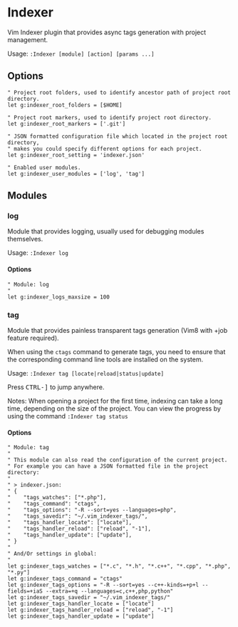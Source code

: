 # Indexer

Vim Indexer plugin that provides async tags generation with project management.

Usage: `:Indexer [module] [action] [params ...]`

## Options

    " Project root folders, used to identify ancestor path of project root directory.
    let g:indexer_root_folders = [$HOME]

    " Project root markers, used to identify project root directory.
    let g:indexer_root_markers = ['.git']

    " JSON formatted configuration file which located in the project root directory,
    " makes you could specify different options for each project.
    let g:indexer_root_setting = 'indexer.json'

    " Enabled user modules.
    let g:indexer_user_modules = ['log', 'tag']

## Modules

### log
Module that provides logging, usually used for debugging modules themselves.

Usage: `:Indexer log`

#### Options

    " Module: log
    "
    let g:indexer_logs_maxsize = 100


### tag
Module that provides painless transparent tags generation (Vim8 with +job feature required).

When using the `ctags` command to generate tags, you need to ensure that the corresponding command line tools are installed on the system.

Usage: `:Indexer tag [locate|reload|status|update]`

Press <kbd>CTRL-]</kbd> to jump anywhere.

Notes: When opening a project for the first time, indexing can take a long time, depending on the size of the project.
You can view the progress by using the command `:Indexer tag status`

#### Options

    " Module: tag
    "
    " This module can also read the configuration of the current project.
    " For example you can have a JSON formatted file in the project directory:
    "
    " > indexer.json:
    " {
    "    "tags_watches": ["*.php"],
    "    "tags_command": "ctags",
    "    "tags_options": "-R --sort=yes --languages=php",
    "    "tags_savedir": "~/.vim_indexer_tags/",
    "    "tags_handler_locate": ["locate"],
    "    "tags_handler_reload": ["reload", "-1"],
    "    "tags_handler_update": ["update"],
    " }
    "
    " And/Or settings in global:
    "
    let g:indexer_tags_watches = ["*.c", "*.h", "*.c++", "*.cpp", "*.php", "*.py"]
    let g:indexer_tags_command = "ctags"
    let g:indexer_tags_options = "-R --sort=yes --c++-kinds=+p+l --fields=+iaS --extra=+q --languages=c,c++,php,python"
    let g:indexer_tags_savedir = "~/.vim_indexer_tags/"
    let g:indexer_tags_handler_locate = ["locate"]
    let g:indexer_tags_handler_reload = ["reload", "-1"]
    let g:indexer_tags_handler_update = ["update"]


